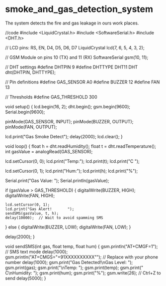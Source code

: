 # smoke_and_gas_detection_system
The system detects the fire and gas leakage in ours work places.

//code
#include <LiquidCrystal.h>
#include <SoftwareSerial.h>
#include <DHT.h>

// LCD pins: RS, EN, D4, D5, D6, D7
LiquidCrystal lcd(7, 6, 5, 4, 3, 2);

// GSM Module on pins 10 (TX) and 11 (RX)
SoftwareSerial gsm(10, 11);

// DHT settings
#define DHTPIN 9
#define DHTTYPE DHT11
DHT dht(DHTPIN, DHTTYPE);

// Pin definitions
#define GAS_SENSOR A0
#define BUZZER 12
#define FAN 13

// Thresholds
#define GAS_THRESHOLD 300

void setup() {
  lcd.begin(16, 2);
  dht.begin();
  gsm.begin(9600);
  Serial.begin(9600);

  pinMode(GAS_SENSOR, INPUT);
  pinMode(BUZZER, OUTPUT);
  pinMode(FAN, OUTPUT);

  lcd.print("Gas Smoke Detect");
  delay(2000);
  lcd.clear();
}

void loop() {
  float h = dht.readHumidity();
  float t = dht.readTemperature();
  int gasValue = analogRead(GAS_SENSOR);

  lcd.setCursor(0, 0);
  lcd.print("Temp:");
  lcd.print(t);
  lcd.print("C ");

  lcd.setCursor(0, 1);
  lcd.print("Hum:");
  lcd.print(h);
  lcd.print("%");

  Serial.print("Gas Value: ");
  Serial.println(gasValue);

  if (gasValue > GAS_THRESHOLD) {
    digitalWrite(BUZZER, HIGH);
    digitalWrite(FAN, HIGH);

    lcd.setCursor(0, 1);
    lcd.print("Gas Alert!       ");
    sendSMS(gasValue, t, h);
    delay(10000);  // Wait to avoid spamming SMS
  } else {
    digitalWrite(BUZZER, LOW);
    digitalWrite(FAN, LOW);
  }

  delay(2000);
}

void sendSMS(int gas, float temp, float hum) {
  gsm.println("AT+CMGF=1"); // SMS text mode
  delay(1000);
  gsm.println("AT+CMGS=\"+91XXXXXXXXXX\""); // Replace with your phone number
  delay(1000);
  gsm.print("Gas Detected!\nGas Level: ");
  gsm.print(gas);
  gsm.print("\nTemp: ");
  gsm.print(temp);
  gsm.print(" C\nHumidity: ");
  gsm.print(hum);
  gsm.print("%");
  gsm.write(26); // Ctrl+Z to send
  delay(5000);
}
